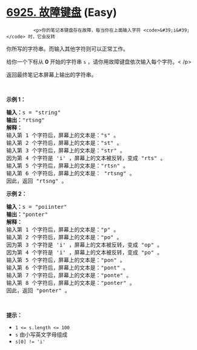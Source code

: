 # [6925. 故障键盘][link] (Easy)

[link]: https://leetcode.cn/contest/weekly-contest-357/problems/faulty-keyboard/


              <p>你的笔记本键盘存在故障，每当你在上面输入字符 <code>&#39;i&#39;</code> 时，它会反转
你所写的字符串。而输入其他字符则可以正常工作。</p>

<p>给你一个下标从 <strong>0</strong> 开始的字符串 <code>s</code> ，请你用故障键盘依次输入每个字符。<
/p>

<p>返回最终笔记本屏幕上输出的字符串。</p>

<p> </p>

<p><strong>示例 1：</strong></p>

<pre><strong>输入：</strong>s = &#34;string&#34;
<strong>输出：</strong>&#34;rtsng&#34;
<strong>解释：</strong>
输入第 1 个字符后，屏幕上的文本是：&#34;s&#34; 。
输入第 2 个字符后，屏幕上的文本是：&#34;st&#34; 。
输入第 3 个字符后，屏幕上的文本是：&#34;str&#34; 。
因为第 4 个字符是 &#39;i&#39; ，屏幕上的文本被反转，变成 &#34;rts&#34; 。
输入第 5 个字符后，屏幕上的文本是：&#34;rtsn&#34; 。
输入第 6 个字符后，屏幕上的文本是： &#34;rtsng&#34; 。
因此，返回 &#34;rtsng&#34; 。
</pre>

<p><strong>示例 2：</strong></p>

<pre><strong>输入：</strong>s = &#34;poiinter&#34;
<strong>输出：</strong>&#34;ponter&#34;
<strong>解释：</strong>
输入第 1 个字符后，屏幕上的文本是：&#34;p&#34; 。
输入第 2 个字符后，屏幕上的文本是：&#34;po&#34; 。
因为第 3 个字符是 &#39;i&#39; ，屏幕上的文本被反转，变成 &#34;op&#34; 。
因为第 4 个字符是 &#39;i&#39; ，屏幕上的文本被反转，变成 &#34;po&#34; 。
输入第 5 个字符后，屏幕上的文本是：&#34;pon&#34; 。
输入第 6 个字符后，屏幕上的文本是：&#34;pont&#34; 。
输入第 7 个字符后，屏幕上的文本是：&#34;ponte&#34; 。
输入第 8 个字符后，屏幕上的文本是：&#34;ponter&#34; 。
因此，返回 &#34;ponter&#34; 。</pre>

<p> </p>

<p><strong>提示：</strong></p>

<ul>
    <li><code>1 &lt;= s.length &lt;= 100</code></li>
    <li><code>s</code> 由小写英文字母组成</li>
    <li><code>s[0] != &#39;i&#39;</code></li>
</ul>

            
